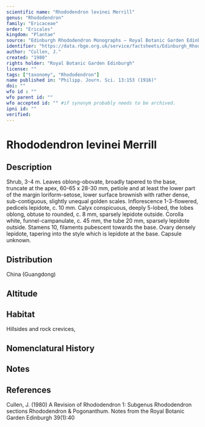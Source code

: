 ```yaml
---
scientific name: "Rhododendron levinei Merrill"
genus: "Rhododendron"
family: "Ericaceae"
order: "Ericales"
kingdom: "Plantae"
source: "Edinburgh Rhododendron Monographs – Royal Botanic Garden Edinburgh"
identifier: "https://data.rbge.org.uk/service/factsheets/Edinburgh_Rhododendron_Monographs.xhtml"
author: "Cullen, J."
created: "1980"
rights holder: "Royal Botanic Garden Edinburgh"
license: ""
tags: ["taxonomy", "Rhododendron"]
name published in: "Philipp. Journ. Sci. 13:153 (1916)"
doi: ""
wfo id : ""
wfo parent id: ""
wfo accepted id: "" #if synonym probably needs to be archived.                      
ipni id: ""
verified:
---
```


                       

# Rhododendron levinei Merrill

## Description
Shrub, 3-4 m. Leaves oblong-obovate, broadly tapered to the base, truncate at the apex, 60-65 x 28-30 mm, petiole and at least the lower part of the margin loriform-setose, lower surface brownish with rather dense, sub-contiguous, slightly unequal golden scales. Inflorescence 1-3-flowered, pedicels lepidote, c. 10 mm. Calyx conspicuous, deeply 5-lobed, the lobes oblong, obtuse to rounded, c. 8 mm, sparsely lepidote outside. Corolla white, funnel-campanulate, c. 45 mm, the tube 20 mm, sparsely lepidote outside. Stamens 10, filaments pubescent towards the base. Ovary densely lepidote, tapering into the style which is lepidote at the base. Capsule unknown.

## Distribution
China (Guangdong)

## Altitude


## Habitat
Hillsides and rock crevices,

## Nomenclatural History

                       
## Notes


## References

Cullen, J. (1980) A Revision of Rhododendron 1: Subgenus Rhododendron sections Rhododendron & Pogonanthum. Notes from the Royal Botanic Garden Edinburgh 39(1):40

